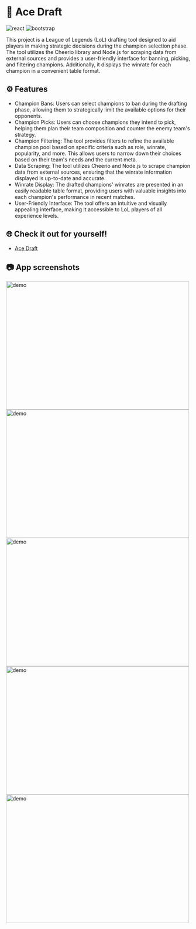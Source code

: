 # 💯 Ace Draft
<img src="https://img.shields.io/badge/React-20232A?style=for-the-badge&logo=react&logoColor=61DAFB" alt="react" style="max-width: 100%;"> <img src="https://img.shields.io/badge/Bootstrap-563D7C?style=for-the-badge&logo=bootstrap&logoColor=white" alt="bootstrap" style="max-width: 100%;">

This project is a League of Legends (LoL) drafting tool designed to aid players in making strategic decisions during the champion selection phase. The tool utilizes the Cheerio library and Node.js for scraping data from external sources and provides a user-friendly interface for banning, picking, and filtering champions. Additionally, it displays the winrate for each champion in a convenient table format.

## ⚙️ Features

- Champion Bans: Users can select champions to ban during the drafting phase, allowing them to strategically limit the available options for their opponents.
- Champion Picks: Users can choose champions they intend to pick, helping them plan their team composition and counter the enemy team's strategy.
- Champion Filtering: The tool provides filters to refine the available champion pool based on specific criteria such as role, winrate, popularity, and more. This allows users to narrow down their choices based on their team's needs and the current meta.
- Data Scraping: The tool utilizes Cheerio and Node.js to scrape champion data from external sources, ensuring that the winrate information displayed is up-to-date and accurate.
- Winrate Display: The drafted champions' winrates are presented in an easily readable table format, providing users with valuable insights into each champion's performance in recent matches.
- User-Friendly Interface: The tool offers an intuitive and visually appealing interface, making it accessible to LoL players of all experience levels.

## 🌐 Check it out for yourself!
- [Ace Draft](https://ace-draft.onrender.com/)
  
## 📷 App screenshots
<img src="https://raw.githubusercontent.com/JoelEncinas/lol-draft/main/demo_imgs/1.PNG" alt="demo" width="500" height="350"/> <img src="https://raw.githubusercontent.com/JoelEncinas/lol-draft/main/demo_imgs/2.PNG" alt="demo" width="500" height="350"/> <img src="https://raw.githubusercontent.com/JoelEncinas/lol-draft/main/demo_imgs/3.PNG" alt="demo" width="500" height="350"/> <img src="https://raw.githubusercontent.com/JoelEncinas/lol-draft/main/demo_imgs/4.PNG" alt="demo" width="500" height="350"/> <img src="https://raw.githubusercontent.com/JoelEncinas/lol-draft/main/demo_imgs/5.PNG" alt="demo" width="500" height="350"/> 
